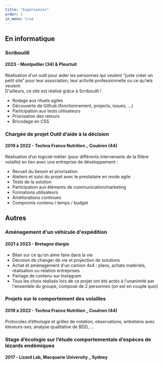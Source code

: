 ```yaml
---
title: "Expériences"
order: 2
in_menu: true
---
```

## En informatique
### Scribouilli
#### 2023 - Montpellier (34) & Pleurtuit
Réalisation d'un outil pour aider les personnes qui veulent “juste créer un petit site” pour leur association, leur activité professionnelle ou ce qu’iels veulent.  
D'ailleurs, ce site est réalisé grâce à Scribouilli !
- Rodage aux rituels agiles
- Découverte de Github (fonctionnement, projects, issues, ...)
- Participation aux tests utilisateurs
- Priorisation des retours
- Bricodage en CSS


### Chargée de projet Outil d’aide à la décision
#### 2019 à 2022 - Techna France Nutrition _ Couëron (44)
Réalisation d’un logiciel métier (pour différents intervenants de la filière
volaille) en lien avec une entreprise de développement :
- Recueil du besoin et priorisation
- Ateliers et suivi du projet avec le prestataire en mode agile
- Tests de la solution
- Participation aux éléments de communication/marketing
- Formations utilisateurs
- Améliorations continues
- Compromis contenu / temps / budget
 
 
 
 
## Autres
### Aménagement d'un véhicule d'expédition
#### 2021 à 2023 - Bretagne élargie
- Bilan sur ce qu'on aime faire dans la vie
- Décision de changer de vie et projection de solutions
- Achat et aménagement d'un camion 4x4 : plans, achats matériels, réalisation ou relation entreprises
- Partage de contenu sur Instagram
- Tous les choix réalisés lors de ce projet ont été actés à l'unanimité par l'ensemble du groupe, composé de 2 personnes (on est en couple quoi)
 
 
### Projets sur le comportement des volailles
#### 2019 à 2022 - Techna France Nutrition _ Couëron (44)
Protocoles d’éthologie et grilles de notation, observations, entretiens avec
éleveurs-ses, analyse qualitative de BDD, ...
 
 
### Stage d’écologie sur l’étude comportementale d’espèces de lézards endémiques
#### 2017 - Lizard Lab, Macquarie University _ Sydney 